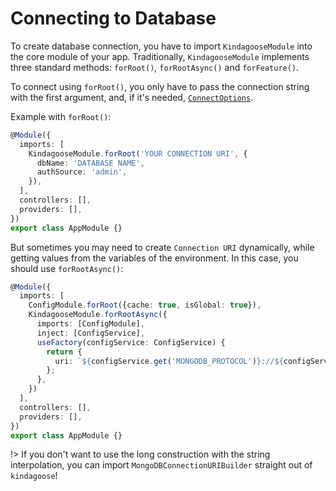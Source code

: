 # Connecting to Database

To create database connection, you have to import `KindagooseModule` into the core module of your app. Traditionally, `KindagooseModule` implements three standard methods: `forRoot()`, `forRootAsync()`
and `forFeature()`.

To connect using `forRoot()`, you only have to pass the connection string with the first argument, and,
if it's needed, [`ConnectOptions`](https://mongodb.github.io/node-mongodb-native/2.2/api/MongoClient.html#connect).

Example with `forRoot()`:

```typescript
@Module({
  imports: [
    KindagooseModule.forRoot('YOUR CONNECTION URI', {
      dbName: 'DATABASE NAME',
      authSource: 'admin',
    }),
  ],
  controllers: [],
  providers: [],
})
export class AppModule {}
```

But sometimes you may need to create `Connection URI` dynamically, while getting values from the variables of the environment. In this case, you should use `forRootAsync()`:

```typescript
@Module({
  imports: [
    ConfigModule.forRoot({cache: true, isGlobal: true}),
    KindagooseModule.forRootAsync({
      imports: [ConfigModule],
      inject: [ConfigService],
      useFactory(configService: ConfigService) {
        return {
          uri: `${configService.get('MONGODB_PROTOCOL')}://${configService.get('MONGODB_USERNAME')}:${configService.get('MONGODB_PASSWORD')}@${configService.get('MONGODB_HOST')}:${configService.get('MONGODB_PORT')}/${configService.get('MONGODB_DEFAULT_DATABASE')}`,
        };
      },
    })
  ],
  controllers: [],
  providers: [],
})
export class AppModule {}
```

!> If you don't want to use the long construction with the string interpolation, you can import `MongoDBConnectionURIBuilder` straight out of `kindagoose`!
